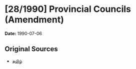 # [28/1990] Provincial Councils (Amendment)

**Date:** 1990-07-06

## Original Sources

- [தமிழ்](https://documents.gov.lk/view/acts/1990/7/28-1990_T.pdf)
